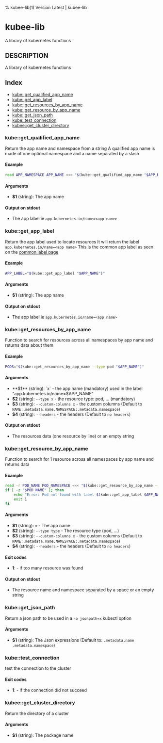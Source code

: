 % kubee-lib(1) Version Latest | kubee-lib
# kubee-lib

A library of kubernetes functions

## DESCRIPTION

A library of kubernetes functions

## Index

* [kube::get_qualified_app_name](#kubeget_qualified_app_name)
* [kube::get_app_label](#kubeget_app_label)
* [kube::get_resources_by_app_name](#kubeget_resources_by_app_name)
* [kube::get_resource_by_app_name](#kubeget_resource_by_app_name)
* [kube::get_json_path](#kubeget_json_path)
* [kube::test_connection](#kubetest_connection)
* [kubee::get_cluster_directory](#kubeeget_cluster_directory)

### kube::get_qualified_app_name

Return the app name and namespace from a string
A qualified app name is made of one optional namespace and a name separated by a slash

#### Example

```bash
read APP_NAMESPACE APP_NAME <<< "$(kube::get_qualified_app_name "$APP_NAME")"
```

#### Arguments

* **$1** (string): The app name

#### Output on stdout

* The app label ie `app.kubernetes.io/name=<app name>`

### kube::get_app_label

Return the app label used to locate resources
It will return the label `app.kubernetes.io/name=<app name>`
This is the common app label as seen on the [common label page](https://kubernetes.io/docs/concepts/overview/working-with-objects/common-labels/)

#### Example

```bash
APP_LABEL="$(kube::get_app_label "$APP_NAME")"
```

#### Arguments

* **$1** (string): The app name

#### Output on stdout

* The app label ie `app.kubernetes.io/name=<app name>`

### kube::get_resources_by_app_name

Function to search for resources across all namespaces by app name
and returns data about them

#### Example

```bash
PODS="$(kube::get_resources_by_app_name --type pod "$APP_NAME")"
```

#### Arguments

* **$1** (string): `x`                  - the app name (mandatory) used in the label "app.kubernetes.io/name=$APP_NAME"
* **$2** (string): `--type x`           - the resource type: pod, ... (mandatory)
* **$3** (string): `--custom-columns x` - the custom columns (Default to `NAME:.metadata.name,NAMESPACE:.metadata.namespace`)
* **$4** (string): `--headers`          - the headers (Default to `no headers`)

#### Output on stdout

* The resources data (one resource by line) or an empty string

### kube::get_resource_by_app_name

Function to search for 1 resource across all namespaces by app name
and returns data

#### Example

```bash
read -r POD_NAME POD_NAMESPACE <<< "$(kube::get_resource_by_app_name --type pod "$APP_NAME" )"
if [ -z "$POD_NAME" ]; then
    echo "Error: Pod not found with label $(kube::get_app_label $APP_NAME)"
    exit 1
fi
```

#### Arguments

* **$1** (string): `x`           - The app name
* **$2** (string): `--type type` - The resource type (pod, ...)
* **$3** (string): `--custom-columns x` - the custom columns (Default to `NAME:.metadata.name,NAMESPACE:.metadata.namespace`)
* **$4** (string): `--headers`          - the headers (Default to `no headers`)

#### Exit codes

* **1**: - if too many resource was found

#### Output on stdout

* The resource name and namespace separated by a space or an empty string

### kube::get_json_path

Return a json path to be used in a `-o jsonpath=x` kubectl option

#### Arguments

* **$1** (string): The Json expressions (Default to: `.metadata.name .metadata.namespace`)

### kube::test_connection

test the connection to the cluster

#### Exit codes

* **1**: - if the connection did not succeed

### kubee::get_cluster_directory

Return the directory of a cluster

#### Arguments

* **$1** (string): The package name

